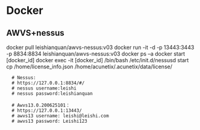 # Docker
## AWVS+nessus
docker pull leishianquan/awvs-nessus:v03
docker run -it -d -p 13443:3443 -p 8834:8834 leishianquan/awvs-nessus:v03
docker ps –a
docker start [docker_id]
docker exec -it [docker_id] /bin/bash
/etc/init.d/nessusd start
cp /home/license_info.json /home/acunetix/.acunetix/data/license/

``` 
  # Nessus:
  # https://127.0.0.1:8834/#/
  # nessus username:leishi
  # nessus password:leishianquan

  # Awvs13.0.200625101：
  # https://127.0.0.1:13443/
  # awvs13 username: leishi@leishi.com
  # awvs13 password: Leishi123
```